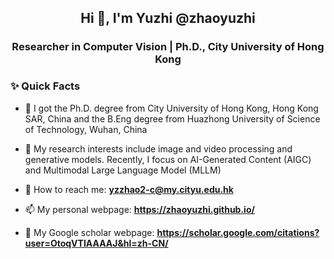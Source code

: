 <!--
### Hi there 👋

**zhaoyuzhi/zhaoyuzhi** is a ✨ _special_ ✨ repository because its `README.md` (this file) appears on your GitHub profile.

Here are some ideas to get you started:

- 🔭 I’m currently working on ...
- 🌱 I’m currently learning ...
- 👯 I’m looking to collaborate on ...
- 🤔 I’m looking for help with ...
- 💬 Ask me about ...
- 📫 How to reach me: ...
- 😄 Pronouns: ...
- ⚡ Fun fact: ...
-->

<h2 align="center">Hi 👋, I'm Yuzhi @zhaoyuzhi</h2>
<h3 align="center">Researcher in Computer Vision | Ph.D., City University of Hong Kong </h3>

### ✨ Quick Facts

- 🔭 I got the Ph.D. degree from City University of Hong Kong, Hong Kong SAR, China and the B.Eng degree from Huazhong University of Science of Technology, Wuhan, China

- 🌱 My research interests include image and video processing and generative models. Recently, I focus on AI-Generated Content (AIGC) and Multimodal Large Language Model (MLLM)

- 💬 How to reach me: **yzzhao2-c@my.cityu.edu.hk**

- 📫 My personal webpage: **https://zhaoyuzhi.github.io/**

- 📄 My Google scholar webpage: **https://scholar.google.com/citations?user=OtoqVTIAAAAJ&hl=zh-CN/**
